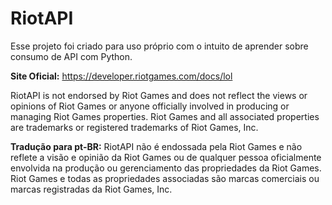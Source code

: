<h1>RiotAPI</h1>

Esse projeto foi criado para uso próprio com o intuito de aprender sobre consumo de API com Python.

<span style="font-weight:bold">Site Oficial:</span> https://developer.riotgames.com/docs/lol

RiotAPI is not endorsed by Riot Games and does not reflect the views or opinions of Riot Games or anyone officially involved in producing or managing Riot Games properties. Riot Games and all associated properties are trademarks or registered trademarks of Riot Games, Inc.

<span style="font-weight:bold">Tradução para pt-BR:</span>
RiotAPI não é endossada pela Riot Games e não reflete a visão e opinião da Riot Games ou de qualquer pessoa oficialmente envolvida na produção ou gerenciamento das propriedades da Riot Games. Riot Games e todas as propriedades associadas são marcas comerciais ou marcas registradas da Riot Games, Inc.